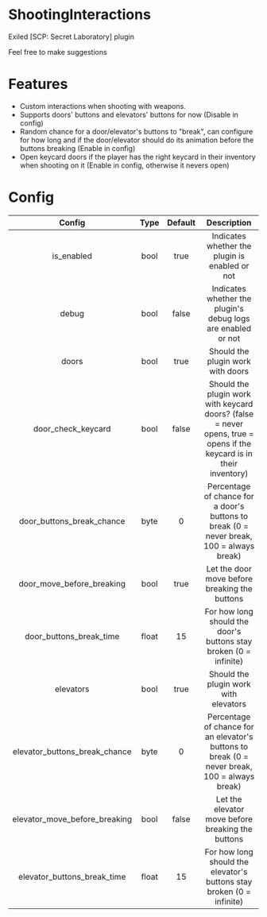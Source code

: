 # ShootingInteractions
Exiled [SCP: Secret Laboratory] plugin

Feel free to make suggestions

# Features
* Custom interactions when shooting with weapons.
* Supports doors' buttons and elevators' buttons for now (Disable in config)
* Random chance for a door/elevator's buttons to "break", can configure for how long and if the door/elevator should do its animation before the buttons breaking (Enable in config)
* Open keycard doors if the player has the right keycard in their inventory when shooting on it (Enable in config, otherwise it nevers open)

# Config
| Config | Type | Default | Description |
| :-------------: | :---------: | :---------: | :---------:
| is_enabled | bool | true | Indicates whether the plugin is enabled or not
| debug | bool | false | Indicates whether the plugin's debug logs are enabled or not
| doors | bool | true | Should the plugin work with doors
| door_check_keycard | bool | false | Should the plugin work with keycard doors? (false = never opens, true = opens if the keycard is in their inventory)
| door_buttons_break_chance | byte | 0 | Percentage of chance for a door's buttons to break (0 = never break, 100 = always break)
| door_move_before_breaking | bool | true | Let the door move before breaking the buttons
| door_buttons_break_time | float | 15 | For how long should the door's buttons stay broken (0 = infinite)
| elevators | bool | true | Should the plugin work with elevators
| elevator_buttons_break_chance | byte | 0 | Percentage of chance for an elevator's buttons to break (0 = never break, 100 = always break)
| elevator_move_before_breaking | bool | false | Let the elevator move before breaking the buttons
| elevator_buttons_break_time | float | 15 | For how long should the elevator's buttons stay broken (0 = infinite)

